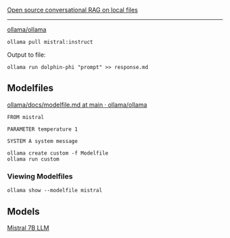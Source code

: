 [Open source conversational RAG on local files](https://www.reddit.com/r/ollama/comments/1h1q4n9/open_source_conversational_rag_on_local_files/?share_id=73QeDKAeaHjhxxHZZkPho&utm_name=androidcss)

---

[ollama/ollama](https://github.com/ollama/ollama)

```
ollama pull mistral:instruct
```

Output to file:

```
ollama run dolphin-phi "prompt" >> response.md
```

## Modelfiles

[ollama/docs/modelfile.md at main · ollama/ollama](https://github.com/ollama/ollama/blob/main/docs/modelfile.md)

```ModelFile
FROM mistral

PARAMETER temperature 1

SYSTEM A system message
```

```
ollama create custom -f Modelfile
ollama run custom
```

### Viewing Modelfiles

```
ollama show --modelfile mistral
```

## Models

[Mistral 7B LLM](https://www.promptingguide.ai/models/mistral-7b)
